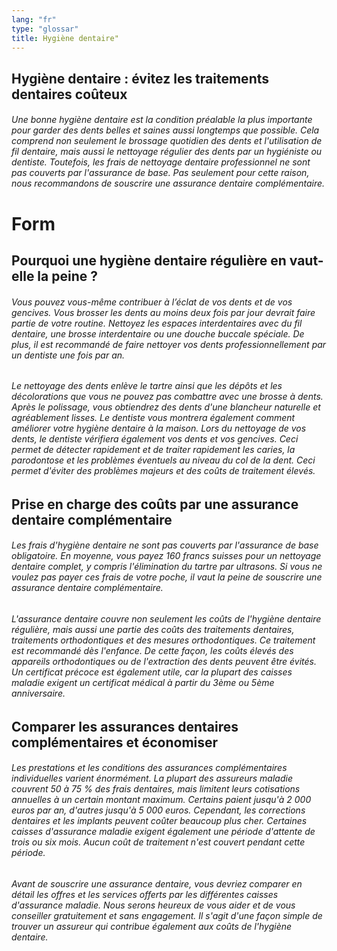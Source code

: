 ```yaml
---
lang: "fr"
type: "glossar"
title: Hygiène dentaire"
---
```


## Hygiène dentaire : évitez les traitements dentaires coûteux

###### Une bonne hygiène dentaire est la condition préalable la plus importante pour garder des dents belles et saines aussi longtemps que possible. Cela comprend non seulement le brossage quotidien des dents et l'utilisation de fil dentaire, mais aussi le nettoyage régulier des dents par un hygiéniste ou dentiste. Toutefois, les frais de nettoyage dentaire professionnel ne sont pas couverts par l'assurance de base. Pas seulement pour cette raison, nous recommandons de souscrire une assurance dentaire complémentaire.

# Form

## Pourquoi une hygiène dentaire régulière en vaut-elle la peine ?

###### Vous pouvez vous-même contribuer à l’éclat de vos dents et de vos gencives. Vous brosser les dents au moins deux fois par jour devrait faire partie de votre routine. Nettoyez les espaces interdentaires avec du fil dentaire, une brosse interdentaire ou une douche buccale spéciale. De plus, il est recommandé de faire nettoyer vos dents professionnellement par un dentiste une fois par an.

###### Le nettoyage des dents enlève le tartre ainsi que les dépôts et les décolorations que vous ne pouvez pas combattre avec une brosse à dents. Après le polissage, vous obtiendrez des dents d'une blancheur naturelle et agréablement lisses. Le dentiste vous montrera également comment améliorer votre hygiène dentaire à la maison. Lors du nettoyage de vos dents, le dentiste vérifiera également vos dents et vos gencives. Ceci permet de détecter rapidement et de traiter rapidement les caries, la parodontose et les problèmes éventuels au niveau du col de la dent. Ceci permet d'éviter des problèmes majeurs et des coûts de traitement élevés.

## Prise en charge des coûts par une assurance dentaire complémentaire

###### Les frais d'hygiène dentaire ne sont pas couverts par l'assurance de base obligatoire. En moyenne, vous payez 160 francs suisses pour un nettoyage dentaire complet, y compris l'élimination du tartre par ultrasons. Si vous ne voulez pas payer ces frais de votre poche, il vaut la peine de souscrire une assurance dentaire complémentaire.

###### L'assurance dentaire couvre non seulement les coûts de l'hygiène dentaire régulière, mais aussi une partie des coûts des traitements dentaires, traitements orthodontiques et des mesures orthodontiques. Ce traitement est recommandé dès l'enfance. De cette façon, les coûts élevés des appareils orthodontiques ou de l'extraction des dents peuvent être évités. Un certificat précoce est également utile, car la plupart des caisses maladie exigent un certificat médical à partir du 3ème ou 5ème anniversaire.

## Comparer les assurances dentaires complémentaires et économiser

###### Les prestations et les conditions des assurances complémentaires individuelles varient énormément. La plupart des assureurs maladie couvrent 50 à 75 % des frais dentaires, mais limitent leurs cotisations annuelles à un certain montant maximum. Certains paient jusqu'à 2 000 euros par an, d'autres jusqu'à 5 000 euros. Cependant, les corrections dentaires et les implants peuvent coûter beaucoup plus cher. Certaines caisses d'assurance maladie exigent également une période d'attente de trois ou six mois. Aucun coût de traitement n'est couvert pendant cette période.

###### Avant de souscrire une assurance dentaire, vous devriez comparer en détail les offres et les services offerts par les différentes caisses d'assurance maladie. Nous serons heureux de vous aider et de vous conseiller gratuitement et sans engagement. Il s'agit d'une façon simple de trouver un assureur qui contribue également aux coûts de l'hygiène dentaire.
